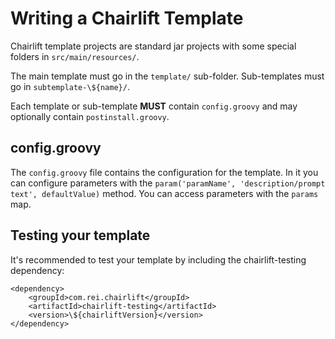 # Writing a Chairlift Template

Chairlift template projects are standard jar projects with some special folders in `src/main/resources/`.

The main template must go in the `template/` sub-folder. Sub-templates must go in `subtemplate-\${name}/`.

Each template or sub-template **MUST** contain `config.groovy` and may optionally contain `postinstall.groovy`. 

## config.groovy

The `config.groovy` file contains the configuration for the template. In it you can configure parameters with the 
`param('paramName', 'description/prompt text', defaultValue)` method. You can access parameters with the `params` map.

## Testing your template

It's recommended to test your template by including the chairlift-testing dependency:

    <dependency>
        <groupId>com.rei.chairlift</groupId>
        <artifactId>chairlift-testing</artifactId>
        <version>\${chairliftVersion}</version>
    </dependency>


